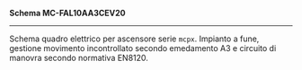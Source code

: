 __Schema MC-FAL10AA3CEV20__

---

Schema quadro elettrico per ascensore serie `mcpx`. Impianto a fune, gestione movimento incontrollato secondo emedamento A3 e circuito di manovra secondo normativa EN8120.
